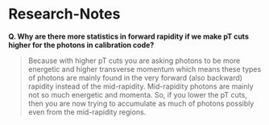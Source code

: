 # Research-Notes

**Q. Why are there more statistics in forward rapidity if we make pT cuts higher for the photons in calibration code?**

>Because with higher pT cuts you are asking photons to be more energetic and higher transverse momentum which means these types of photons are mainly found in the very forward (also backward) rapidity instead of the mid-rapidity. Mid-rapidity photons are mainly not so much energetic and momenta. So, if you lower the pT cuts, then you are now trying to accumulate as much of photons possibly even from the mid-rapidity regions.
